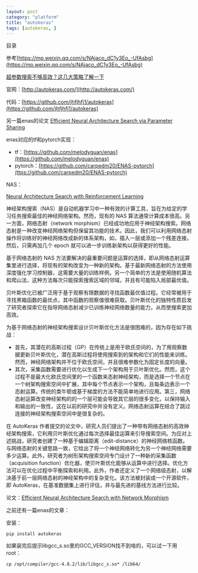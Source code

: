 ```yaml
---
layout: post
category: "platform"
title: "autokeras"
tags: [autokeras, ]
---
```


目录

<!-- TOC -->


<!-- /TOC -->

参考[https://mp.weixin.qq.com/s/NAjaco_dC1y3Eo_-UfAsbg](https://mp.weixin.qq.com/s/NAjaco_dC1y3Eo_-UfAsbg)

[超参数搜索不够高效？这几大策略了解一下](https://mp.weixin.qq.com/s?__biz=MzA3MzI4MjgzMw==&mid=2650749988&idx=1&sn=59b5486b3c70489d91712bc438ce3961&chksm=871af85ab06d714c26f3e2a44385b5513d3da24ef268ff61e2d2a0fc6fc429a54530d37721a0&mpshare=1&scene=1&srcid=1017LFiazN82maBp8SiVlofH&pass_ticket=SszanYxD5OWcgQT%2B0DDH7ckogHOwJlBON1eETcKdrqvcCwwsdmrx3DePGS5Lponk#rd)

官网：[http://autokeras.com/](http://autokeras.com/)

代码：[https://github.com/jhfjhfj1/autokeras](https://github.com/jhfjhfj1/autokeras)

另一篇enas的论文
[Efficient Neural Architecture Search via Parameter Sharing](https://arxiv.org/abs/1802.03268)

enas对应的tf和pytorch实现：

+ tf：[https://github.com/melodyguan/enas](https://github.com/melodyguan/enas)
+ pytorch：[https://github.com/carpedm20/ENAS-pytorch](ttps://github.com/carpedm20/ENAS-pytorch)


NAS：

[Neural Architecture Search with Reinforcement Learning](https://arxiv.org/abs/1611.01578)

神经架构搜索（NAS）是自动机器学习中一种有效的计算工具，旨在为给定的学习任务搜索最佳的神经网络架构。然而，现有的 NAS 算法通常计算成本很高。另一方面，网络态射（network morphism）已经成功地应用于神经架构搜索。网络态射是一种改变神经网络架构但保留其功能的技术。因此，我们可以利用网络态射操作将训练好的神经网络改成新的体系架构，如，插入一层或添加一个残差连接。然后，只需再加几个 epoch 就可以进一步训练新架构以获得更好的性能。

基于网络态射的 NAS 方法要解决的最重要问题是运算的选择，即从网络态射运算集里进行选择，将现有的架构改变为一种新的架构。基于最新网络态射的方法使用深度强化学习控制器，这需要大量的训练样例。另一个简单的方法是使用随机算法和爬山法，这种方法每次只能探索搜索区域的邻域，并且有可能陷入局部最优值。

贝叶斯优化已被广泛用于基于观察有限数据的寻找函数最优值过程。它经常被用于寻找黑箱函数的最优点，其中函数的观察值很难获取。贝叶斯优化的独特性质启发了研究者探索它在指导网络态射减少已训练神经网络数量的能力，从而使搜索更加高效。

为基于网络态射的神经架构搜索设计贝叶斯优化方法是很困难的，因为存在如下挑战：

+ 首先，其潜在的高斯过程（GP）在传统上是用于欧氏空间的，为了用观察数据更新贝叶斯优化，潜在高斯过程将使用搜索到的架构和它们的性能来训练。然而，神经网络架构并不位于欧氏空间，并且很难参数化为固定长度的向量。
+ 其次，采集函数需要进行优化以生成下一个架构用于贝叶斯优化。然而，这个过程不是最大化欧氏空间里的一个函数来态射神经架构，而是选择一个节点在一个树架构搜索空间中扩展，其中每个节点表示一个架构，且每条边表示一个态射运算。传统的类牛顿或基于梯度的方法不能简单地进行应用。第三，网络态射运算改变神经架构的的一个层可能会导致其它层的很多变化，以保持输入和输出的一致性，这在以前的研究中并没有定义。网络态射运算在结合了跳过连接的神经架构搜索空间中是很复杂的。

在 AutoKeras 作者提交的论文中，研究人员们提出了一种带有网络态射的高效神经架构搜索，它利用贝叶斯优化通过每次选择最佳运算来引导搜索空间。为应对上述挑战，研究者创建了一种基于编辑距离（edit-distance）的神经网络核函数。与网络态射的关键思路一致，它给出了将一个神经网络转化为另一个神经网络需要多少运算。此外，研究者为树形架构搜索空间专门设计了一种新的采集函数（acquisition function）优化器，使贝叶斯优化能够从运算中进行选择。优化方法可以在优化过程中平衡探索和利用。此外，作者还定义了一个网络级态射，以解决基于前一层网络态射的神经架构中的复杂变化。该方法被封装成一个开源软件，即 AutoKeras，在基准数据集上进行评估，并与最先进的基线方法进行比较。

论文：[Efficient Neural Architecture Search with Network Morphism](https://arxiv.org/abs/1806.10282)

之前还有一篇enas的文章：


安装：

```shell
pip install autokeras
```

如果装完后提示libgcc_s.so里的GCC_VERSION找不到啥的，可以试一下用root：

```shell
cp /opt/compiler/gcc-4.8.2/lib/libgcc_s.so* /lib64/
```
